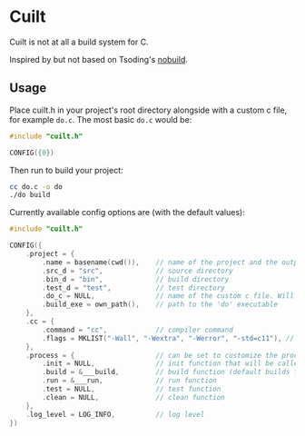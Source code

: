 # Cuilt

Cuilt is not at all a build system for C.

Inspired by but not based on Tsoding's [nobuild](https://github.com/tsoding/nobuild).

## Usage

Place cuilt.h in your project's root directory alongside with a custom c file, for example `do.c`.
The most basic `do.c` would be:

```c
#include "cuilt.h"

CONFIG({0})
```

Then run to build your project:
```sh
cc do.c -o do
./do build
```

Currently available config options are (with the default values):

```c
#include "cuilt.h"

CONFIG({
    .project = {
        .name = basename(cwd()),    // name of the project and the output executable
        .src_d = "src",             // source directory
        .bin_d = "bin",             // build directory
        .test_d = "test",           // test directory
        .do_c = NULL,               // name of the custom c file. Will be filled by the CONFIG macro
        .build_exe = own_path(),    // path to the 'do' executable
    },
    .cc = {
        .command = "cc",            // compiler command
        .flags = MKLIST("-Wall", "-Wextra", "-Werror", "-std=c11"), // compiler flags
    },
    .process = {                    // can be set to customize the processes
        .init = NULL,               // init function that will be called before any command
        .build = &___build,         // build function (default builds from src to bin with all c files)
        .run = &___run,             // run function
        .test = NULL,               // test function
        .clean = NULL,              // clean function
    },
    .log_level = LOG_INFO,          // log level
})
```
